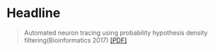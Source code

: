 # Headline

> Automated neuron tracing using probability hypothesis density filtering(Bioinformatics 2017)	[[PDF]](https://academic.oup.com/bioinformatics/article-pdf/33/7/1073/49038635/bioinformatics_33_7_1073.pdf)

